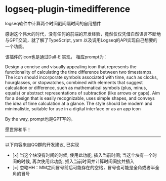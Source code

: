 # logseq-plugin-timedifference
logseq软件中计算两个时间戳间隔时间的自用插件

感谢这个伟大的时代，没有任何的前端的开发经验，竟然仅仅凭借自然语言不断地与GPT交流，就了解了TypeScript, yarn 以及调用Logseq的API实现自己想要的一个功能。

该插件的icon也是通过Dall-E 实现， 相应prompt为：

Design a concise and visually appealing icon that represents the functionality of calculating the time difference between two timestamps. The icon should incorporate symbols associated with time, such as clocks, hourglasses, or stopwatches, combined with elements that suggest calculation or difference, such as mathematical symbols (plus, minus, equals) or abstract representations of subtraction (like arrows or gaps). Aim for a design that is easily recognizable, uses simple shapes, and conveys the idea of time calculation at a glance. The style should be modern and minimalistic, suitable for use in a digital interface or as an app icon

By the way, prompt也是GPT写的。

愿世界和平！

---
以下内容来自QQ群的开发建议, 已实现
 - [×] 当这个块没有时间的时候, 使用此功能, 插入当前时间; 当这个块有一个时间的时候, 再次使用此功能, 插入当前时间并计算时间间接并插入
 - [×] 忽略HH：MM之间冒号前后可能存在的空格，冒号也可能是全角或者半全角的冒号

